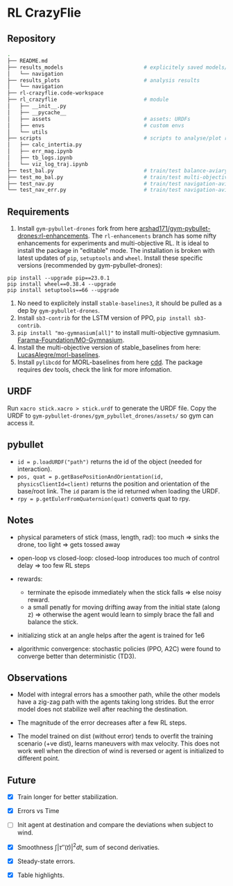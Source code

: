 # RL CrazyFlie

## Repository

```bash
.
├── README.md
├── results_models                          # explicitely saved models/results
│   └── navigation
├── results_plots                           # analysis results
│   └── navigation
├── rl-crazyflie.code-workspace
├── rl_crazyflie                            # module
│   ├── __init__.py
│   ├── __pycache__
│   ├── assets                              # assets: URDFs
│   ├── envs                                # custom envs
│   └── utils
├── scripts                                 # scripts to analyse/plot results
│   ├── calc_intertia.py
│   ├── err_mag.ipynb
│   ├── tb_logs.ipynb
│   └── viz_log_traj.ipynb
├── test_bal.py                             # train/test balance-aviary
├── test_mo_bal.py                          # train/test multi-objective balance-aviary
├── test_nav.py                             # train/test navigation-aviary
└── test_nav_err.py                         # train/test navigation-aviary with action feedback
```

## Requirements

1. Install `gym-pybullet-drones` fork from here [arshad171/gym-pybullet-drones:rl-enhancements](https://github.com/arshad171/gym-pybullet-drones). The `rl-enhancements` branch has some nifty enhancements for experiments and multi-objective RL.
It is ideal to install the package in "editable" mode.
The installation is broken with latest updates of `pip`, `setuptools` and `wheel`. Install these specific versions (recommended by gym-pybullet-drones):
```
pip install --upgrade pip==23.0.1
pip install wheel==0.38.4 --upgrade
pip install setuptools==66 --upgrade
```
1. No need to explicitely install `stable-baselines3`, it should be pulled as a dep by `gym-pybullet-drones`.
1. Install `sb3-contrib` for the LSTM version of PPO, `pip install sb3-contrib`.
1. `pip install "mo-gymnasium[all]"` to install multi-objective gymnasium. [Farama-Foundation/MO-Gymnasium](https://github.com/Farama-Foundation/MO-Gymnasium.git).
1. Install the multi-objective version of stable_baselines from here: [LucasAlegre/morl-baselines](https://github.com/LucasAlegre/morl-baselines.git).
1. Install `pylibcdd` for MORL-baselines from here [cdd](https://pycddlib.readthedocs.io/en/latest/quickstart.html#installation). The package requires dev tools, check the link for more infomation.
## URDF

Run `xacro stick.xacro > stick.urdf` to generate the URDF file. Copy the URDF to `gym-pybullet-drones/gym_pybullet_drones/assets/` so gym can access it.

## pybullet

- `id = p.loadURDF("path")` returns the id of the object (needed for interaction).
- `pos, quat = p.getBasePositionAndOrientation(id, physicsClientId=client)` returns the position and orientation of the base/root link. The `id` param is the id returned when loading the URDF.
- `rpy = p.getEulerFromQuaternion(quat)` converts quat to rpy.

## Notes

- physical parameters of stick (mass, length, rad): too much => sinks the drone, too light => gets tossed away

- open-loop vs closed-loop: closed-loop introduces too much of control delay => too few RL steps

- rewards:
    - terminate the episode immediately when the stick falls => else noisy reward. 
    - a small penatly for moving drifting away from the initial state (along z) => otherwise the agent would learn to simply brace the fall and balance the stick.

- initializing stick at an angle helps after the agent is trained for 1e6

- algorithmic convergence: stochastic policies (PPO, A2C) were found to converge better than deterministic (TD3).

## Observations

- Model with integral errors has a smoother path, while the other models have a zig-zag path with the agents taking long strides. But the error model does not stabilize well after reaching the destination.

- The magnitude of the error decreases after a few RL steps.

- The model trained on dist (without error) tends to overfit the training scenario (+ve dist), learns maneuvers with max velocity. This does not work well when the direction of wind is reversed or agent is initialized to different point.

## Future

- [x] Train longer for better stabilization.

- [x] Errors vs Time

- [ ] Init agent at destination and compare the deviations when subject to wind.

- [x] Smoothness $\int |\tau''(t)|^2 dt$, sum of second derivaties.

- [x] Steady-state errors.

- [x] Table highlights.